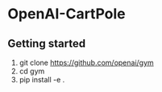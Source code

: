 # OpenAI-CartPole
## Getting started
1. git clone https://github.com/openai/gym
2. cd gym
3. pip install -e .
